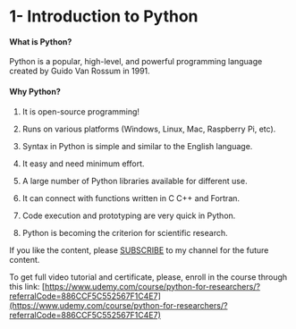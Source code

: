# 1- Introduction to Python

#### What is Python?

Python is a popular, high-level, and powerful programming language created by Guido Van Rossum in 1991.

#### Why Python?

1. It is open-source programming!
    
2. Runs on various platforms (Windows, Linux, Mac, Raspberry Pi, etc).
    
3. Syntax in Python is simple and similar to the English language.
    
4. It easy and need minimum effort.
    
5. A large number of Python libraries available for different use.
    
6. It can connect with functions written in C C++ and Fortran.
    
7. Code execution and prototyping are very quick in Python.
    
8. Python is becoming the criterion for scientific research.
    

If you like the content, please [SUBSCRIBE](https://www.youtube.com/channel/UCpbWlHEqBSnJb6i4UemXQpA?sub_confirmation=1) to my channel for the future content.

To get full video tutorial and certificate, please, enroll in the course through this link: [https://www.udemy.com/course/python-for-researchers/?referralCode=886CCF5C552567F1C4E7](https://www.udemy.com/course/python-for-researchers/?referralCode=886CCF5C552567F1C4E7)
